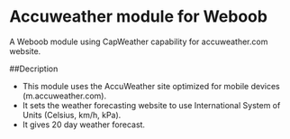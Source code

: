 # Accuweather module for Weboob
A Weboob module using CapWeather capability for accuweather.com website.

##Decription
- This module uses the AccuWeather site optimized for mobile devices (m.accuweather.com).
- It sets the weather forecasting website to use International System of Units (Celsius, km/h, kPa).
- It gives 20 day weather forecast.